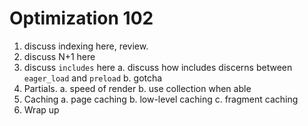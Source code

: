 # Optimization 102
1. discuss indexing here, review.
2. discuss N+1 here
3. discuss `includes` here
   a. discuss how includes discerns between `eager_load` and `preload`
   b. gotcha
4. Partials.
   a. speed of render
   b. use collection when able
5. Caching
   a. page caching
   b. low-level caching
   c. fragment caching
6. Wrap up
